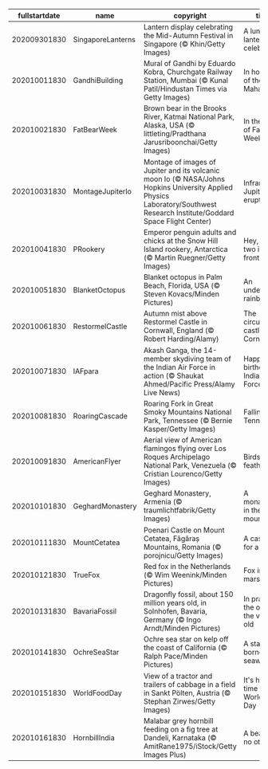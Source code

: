 |fullstartdate|name|copyright|title|image|
|--|--|--|--|--|
202009301830|SingaporeLanterns|Lantern display celebrating the Mid-Autumn Festival in Singapore (© Khin/Getty Images)|A lunar lantern celebration|![](/en-IN/2020/10/202009301830SingaporeLanterns.jpg)|
202010011830|GandhiBuilding|Mural of Gandhi by Eduardo Kobra, Churchgate Railway Station, Mumbai (© Kunal Patil/Hindustan Times via Getty Images)|In honour of the Mahatma|![](/en-IN/2020/10/202010011830GandhiBuilding.jpg)|
202010021830|FatBearWeek|Brown bear in the Brooks River, Katmai National Park, Alaska, USA (© littleting/Pradthana Jarusriboonchai/Getty Images)|In the belly of Fat Bear Week|![](/en-IN/2020/10/202010021830FatBearWeek.jpg)|
202010031830|MontageJupiterIo|Montage of images of Jupiter and its volcanic moon Io (© NASA/Johns Hopkins University Applied Physics Laboratory/Southwest Research Institute/Goddard Space Flight Center)|Infrared Jupiter, erupting Io|![](/en-IN/2020/10/202010031830MontageJupiterIo.jpg)|
202010041830|PRookery|Emperor penguin adults and chicks at the Snow Hill Island rookery, Antarctica (© Martin Ruegner/Getty Images)|Hey, you two in the front!|![](/en-IN/2020/10/202010041830PRookery.jpg)|
202010051830|BlanketOctopus|Blanket octopus in Palm Beach, Florida, USA (© Steven Kovacs/Minden Pictures)|An underwater rainbow|![](/en-IN/2020/10/202010051830BlanketOctopus.jpg)|
202010061830|RestormelCastle|Autumn mist above Restormel Castle in Cornwall, England (© Robert Harding/Alamy)|The circular castle of Cornwall|![](/en-IN/2020/10/202010061830RestormelCastle.jpg)|
202010071830|IAFpara|Akash Ganga, the 14-member skydiving team of the Indian Air Force in action (© Shaukat Ahmed/Pacific Press/Alamy Live News)|Happy birthday, Indian Air Force|![](/en-IN/2020/10/202010071830IAFpara.jpg)|
202010081830|RoaringCascade|Roaring Fork in Great Smoky Mountains National Park, Tennessee (© Bernie Kasper/Getty Images)|Falling for Tennessee|![](/en-IN/2020/10/202010081830RoaringCascade.jpg)|
202010091830|AmericanFlyer|Aerial view of American flamingos flying over Los Roques Archipelago National Park, Venezuela (© Cristian Lourenco/Getty Images)|Birds of a feather|![](/en-IN/2020/10/202010091830AmericanFlyer.jpg)|
202010101830|GeghardMonastery|Geghard Monastery, Armenia (© traumlichtfabrik/Getty Images)|A monastery in the mountain|![](/en-IN/2020/10/202010101830GeghardMonastery.jpg)|
202010111830|MountCetatea|Poenari Castle on Mount Cetatea, Făgăraș Mountains, Romania (© porojnicu/Getty Images)|A castle fit for a count|![](/en-IN/2020/10/202010111830MountCetatea.jpg)|
202010121830|TrueFox|Red fox in the Netherlands (© Wim Weenink/Minden Pictures)|Fox in the marsh|![](/en-IN/2020/10/202010121830TrueFox.jpg)|
202010131830|BavariaFossil|Dragonfly fossil, about 150 million years old, in Solnhofen, Bavaria, Germany (© Ingo Arndt/Minden Pictures)|In praise of the old … the very old|![](/en-IN/2020/10/202010131830BavariaFossil.jpg)|
202010141830|OchreSeaStar|Ochre sea star on kelp off the coast of California (© Ralph Pace/Minden Pictures)|A star is borne by seaweed|![](/en-IN/2020/10/202010141830OchreSeaStar.jpg)|
202010151830|WorldFoodDay|View of a tractor and trailers of cabbage in a field in Sankt Pölten, Austria (© Stephan Zirwes/Getty Images)|It's harvest time on World Food Day|![](/en-IN/2020/10/202010151830WorldFoodDay.jpg)|
202010161830|HornbillIndia|Malabar grey hornbill feeding on a fig tree at Dandeli, Karnataka (© AmitRane1975/iStock/Getty Images Plus)|A beak like no other|![](/en-IN/2020/10/202010161830HornbillIndia.jpg)|
